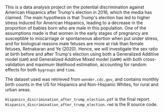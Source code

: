 This is a data analysis project on the potential discrimination against American Hispanics after Trump's election in 2016, which the media has claimed. The main hypothesis is that Trump's election has led to higher stress induced for American Hispanics, leading to a decrease in the proportion of babies born who are male in this population. One of the assumptions made is that women in the early stages of pregnancy are susceptible to miscarriage or spontaneous abortion when put under stress, and for biological reasons male fetuses are more at risk than female fetuses, Retnakaran and Ye (2020). Hence, we will investigate the sex ratio at birth before and after Trump's election using both a Generalized Additive model (`GAM`) and Generalized Additive Mixed model (`GAMM`) with both cross-validation and maximum likelihood estimation, accounting for random effects for both `bygroups` and `time`.

The dataset used was retrieved from `wonder.cdc.gov`, and contains monthly birth counts in the US for Hispanics and Non-Hispanic Whites, for rural and urban areas.

`Hispanics_discrimination_after_trump_election.pdf` is the final report. \
`Hispanics_discrimination_after_trump_election.rmd` is the R source code.
